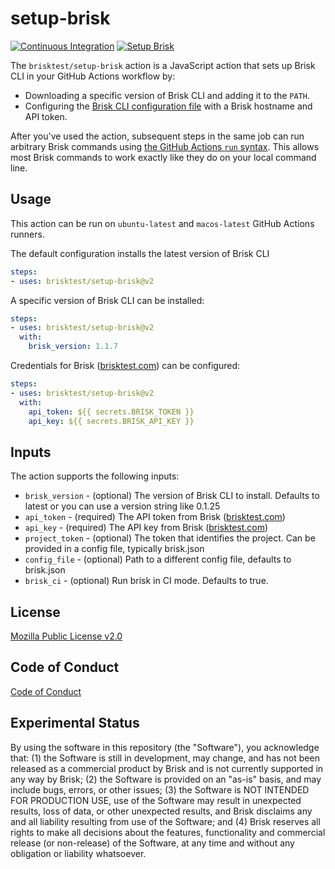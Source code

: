 # setup-brisk

[![Continuous Integration](https://github.com/brisktest/setup-brisk/actions/workflows/continuous-integration.yml/badge.svg)](https://github.com/brisktest/setup-brisk/actions/workflows/continuous-integration.yml)
[![Setup Brisk](https://github.com/brisktest/setup-brisk/actions/workflows/setup-brisk.yml/badge.svg)](https://github.com/brisktest/setup-brisk/actions/workflows/setup-brisk.yml)

The `brisktest/setup-brisk` action is a JavaScript action that sets up Brisk CLI in your GitHub Actions workflow by:

- Downloading a specific version of Brisk CLI and adding it to the `PATH`.
- Configuring the [Brisk CLI configuration file](https://brisktest.com/getting_started) with a Brisk hostname and API token.

After you've used the action, subsequent steps in the same job can run arbitrary Brisk commands using [the GitHub Actions `run` syntax](https://docs.github.com/en/actions/using-workflows/workflow-syntax-for-github-actions#jobsjob_idstepsrun). This allows most Brisk commands to work exactly like they do on your local command line.

## Usage

This action can be run on `ubuntu-latest` and `macos-latest` GitHub Actions runners.

The default configuration installs the latest version of Brisk CLI

```yaml
steps:
- uses: brisktest/setup-brisk@v2
```

A specific version of Brisk CLI can be installed:

```yaml
steps:
- uses: brisktest/setup-brisk@v2
  with:
    brisk_version: 1.1.7
```

Credentials for Brisk  ([brisktest.com](https://brisktest.com/)) can be configured:

```yaml
steps:
- uses: brisktest/setup-brisk@v2
  with:
    api_token: ${{ secrets.BRISK_TOKEN }}
    api_key: ${{ secrets.BRISK_API_KEY }}
```


## Inputs

The action supports the following inputs:


- `brisk_version` - (optional) The version of Brisk CLI to install. Defaults to latest or you can use a version string like 0.1.25
- `api_token` - (required) The API token from Brisk ([brisktest.com](https://brisktest.com/))
- `api_key` - (required) The API key from Brisk ([brisktest.com](https://brisktest.com/))
- `project_token` - (optional) The token that identifies the project. Can be provided in a config file, typically brisk.json
- `config_file` - (optional) Path to a different config file, defaults to brisk.json
- `brisk_ci` - (optional) Run brisk in CI mode. Defaults to true.

## License

[Mozilla Public License v2.0](LICENSE)

## Code of Conduct

[Code of Conduct](CODE_OF_CONDUCT.md)

## Experimental Status

By using the software in this repository (the "Software"), you acknowledge that: (1) the Software is still in development, may change, and has not been released as a commercial product by Brisk and is not currently supported in any way by Brisk; (2) the Software is provided on an "as-is" basis, and may include bugs, errors, or other issues;  (3) the Software is NOT INTENDED FOR PRODUCTION USE, use of the Software may result in unexpected results, loss of data, or other unexpected results, and Brisk disclaims any and all liability resulting from use of the Software; and (4) Brisk reserves all rights to make all decisions about the features, functionality and commercial release (or non-release) of the Software, at any time and without any obligation or liability whatsoever.
